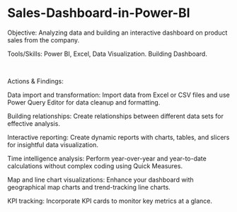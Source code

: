 # Sales-Dashboard-in-Power-BI

Objective: Analyzing data and building an interactive dashboard on product sales from the company.



Tools/Skills: Power BI, Excel, Data Visualization. Building Dashboard.

​

Actions & Findings:

Data import and transformation: Import data from Excel or CSV files and use Power Query Editor for data cleanup and formatting.

Building relationships: Create relationships between different data sets for effective analysis.

Interactive reporting: Create dynamic reports with charts, tables, and slicers for insightful data visualization.

Time intelligence analysis: Perform year-over-year and year-to-date calculations without complex coding using Quick Measures.

Map and line chart visualizations: Enhance your dashboard with geographical map charts and trend-tracking line charts.

KPI tracking: Incorporate KPI cards to monitor key metrics at a glance.
